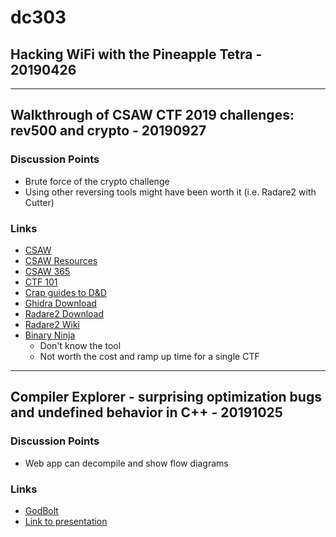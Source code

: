 # dc303

## Hacking WiFi with the Pineapple Tetra - 20190426
___
## Walkthrough of CSAW CTF 2019 challenges: rev500 and crypto - 20190927
### Discussion Points
- Brute force of the crypto challenge
- Using other reversing tools might have been worth it (i.e. Radare2 with Cutter)
### Links
- [CSAW](https://csaw.engineering.nyu.edu/ctf)
- [CSAW Resources](https://csaw.engineering.nyu.edu/ctf/ctf-web-resources)
- [CSAW 365](https://365.csaw.io/)
- [CTF 101](https://ctf101.org/)
- [Crap guides to D&D](https://www.youtube.com/playlist?list=PLDnRMnDDjAzK5uZLidDUtHtD1iN06Qe0G)
- [Ghidra Download](https://ghidra-sre.org/)
- [Radare2 Download](https://rada.re/r/)
- [Radare2 Wiki](https://en.wikipedia.org/wiki/Radare2)
- [Binary Ninja](https://binary.ninja/purchase/)
  - Don't know the tool
  - Not worth the cost and ramp up time for a single CTF
___
## Compiler Explorer - surprising optimization bugs and undefined behavior in C++ - 20191025
### Discussion Points
- Web app can decompile and show flow diagrams

### Links
- [GodBolt](https://godbolt.org/)
- [Link to presentation](https://docs.google.com/presentation/d/1Po9820xsBw6P_aZTNxFt8U4qjVOJIL_Y0Mo8WVyKoQw/edit?usp=sharing)
